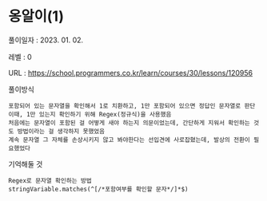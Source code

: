 # 옹알이(1)
풀이일자 : 2023. 01. 02.  
    
레벨 : 0    

URL : https://school.programmers.co.kr/learn/courses/30/lessons/120956
    
풀이방식    

    포함되어 있는 문자열을 확인해서 1로 치환하고, 1만 포함되어 있으면 정답인 문자열로 판단
    이때, 1만 있는지 확인하기 위해 Regex(정규식)을 사용했음
    처음에는 문자열이 포함된 걸 어떻게 새야 하는지 의문이었는데, 간단하게 지워서 확인하는 것도 방법이라는 걸 생각하지 못했었음
    계속 문자열 그 자체를 손상시키지 않고 봐야한다는 선입견에 사로잡혔는데, 발상의 전환이 필요했었다

기억해둘 것  
    
    Regex로 문자열 확인하는 방법
    stringVariable.matches(^[/*포함여부를 확인할 문자*/]*$)
